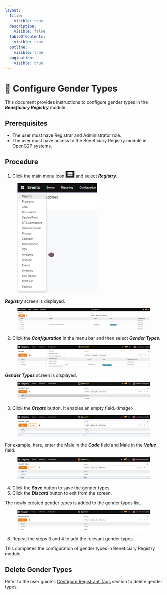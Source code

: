 ```yaml
---
layout:
  title:
    visible: true
  description:
    visible: false
  tableOfContents:
    visible: true
  outline:
    visible: true
  pagination:
    visible: true
---
```


# 📔 Configure Gender Types

This document provides instructions to configure gender types in the _**Beneficiary Registry**_ module.

## Prerequisites

* The user must have Registrar and Administrator role.
* The user must have access to the Beneficiary Registry module in OpenG2P systems.

## Procedure

1. Click the main menu icon ![](../../../../../../.gitbook/assets/main-menu.png) and select _**Registry**_.

<figure><img src="../../../../../../.gitbook/assets/main-menu-registry.png" alt=""><figcaption></figcaption></figure>

_**Registry**_ screen is displayed.

<figure><img src="../../../../../../.gitbook/assets/registry.png" alt=""><figcaption></figcaption></figure>

2. Click the _**Configuration**_ in the menu bar and then select _**Gender Types**_.

<figure><img src="../../../../../../.gitbook/assets/gender-config-br.png" alt=""><figcaption></figcaption></figure>

_**Gender Types**_ screen is displayed.

<figure><img src="../../../../../../.gitbook/assets/gender-type-screen-br.png" alt=""><figcaption></figcaption></figure>

3. Click the _**Create**_ button. It enables an empty field.\<image>

<figure><img src="../../../../../../.gitbook/assets/gender-type-new-field-br.png" alt=""><figcaption></figcaption></figure>

For example, here, enter the Male in the _**Code**_ field and Male in the _**Value**_ field.

<figure><img src="../../../../../../.gitbook/assets/gender-type-fill-field-br.png" alt=""><figcaption></figcaption></figure>

4. Click the _**Save**_ button to save the gender types.
5. Click the _**Discard**_ button to exit from the screen.

The newly created gender types is added to the gender types list.

<figure><img src="../../../../../../.gitbook/assets/gender-type-list-br.png" alt=""><figcaption></figcaption></figure>

8. Repeat the steps 3 and 4 to add the relevant gender types.

This completes the configuration of gender types in Beneficiary Registry module.

## Delete Gender Types

Refer to the user guide's [Configure Registrant Tags](configure-registrant-tags.md#delete-registrant-tags) section to delete gender types.
